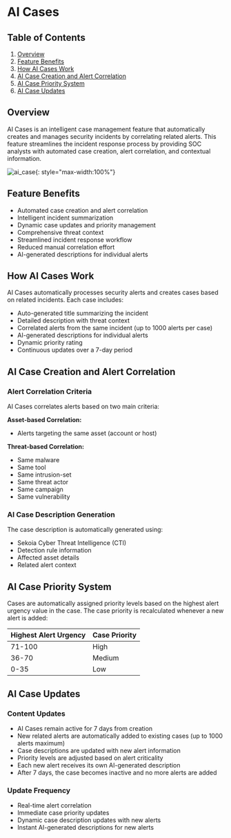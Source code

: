 # AI Cases

## Table of Contents
1. [Overview](#overview)
2. [Feature Benefits](#feature-benefits)
3. [How AI Cases Work](#how-ai-cases-work)
4. [AI Case Creation and Alert Correlation](#ai-case-creation-and-alert-correlation)
5. [AI Case Priority System](#ai-case-priority-system)
6. [AI Case Updates](#ai-case-updates)

## Overview
AI Cases is an intelligent case management feature that automatically creates and manages security incidents by correlating related alerts. This feature streamlines the incident response process by providing SOC analysts with automated case creation, alert correlation, and contextual information.

![ai_case](/assets/operation_center/ai-case.gif){: style="max-width:100%"}

## Feature Benefits
* Automated case creation and alert correlation
* Intelligent incident summarization
* Dynamic case updates and priority management
* Comprehensive threat context
* Streamlined incident response workflow
* Reduced manual correlation effort
* AI-generated descriptions for individual alerts

## How AI Cases Work
AI Cases automatically processes security alerts and creates cases based on related incidents. Each case includes:

* Auto-generated title summarizing the incident
* Detailed description with threat context
* Correlated alerts from the same incident (up to 1000 alerts per case)
* AI-generated descriptions for individual alerts
* Dynamic priority rating
* Continuous updates over a 7-day period

## AI Case Creation and Alert Correlation
### Alert Correlation Criteria
AI Cases correlates alerts based on two main criteria:

**Asset-based Correlation:**

* Alerts targeting the same asset (account or host)

**Threat-based Correlation:**

* Same malware
* Same tool
* Same intrusion-set
* Same threat actor
* Same campaign
* Same vulnerability

### AI Case Description Generation
The case description is automatically generated using:

* Sekoia Cyber Threat Intelligence (CTI)
* Detection rule information
* Affected asset details
* Related alert context

## AI Case Priority System
Cases are automatically assigned priority levels based on the highest alert urgency value in the case. The case priority is recalculated whenever a new alert is added:

| Highest Alert Urgency | Case Priority |
|------------------------|---------------|
| 71-100                 | High          |
| 36-70                  | Medium        |
| 0-35                   | Low           |

## AI Case Updates
### Content Updates
* AI Cases remain active for 7 days from creation
* New related alerts are automatically added to existing cases (up to 1000 alerts maximum)
* Case descriptions are updated with new alert information
* Priority levels are adjusted based on alert criticality
* Each new alert receives its own AI-generated description
* After 7 days, the case becomes inactive and no more alerts are added

### Update Frequency
* Real-time alert correlation
* Immediate case priority updates
* Dynamic case description updates with new alerts
* Instant AI-generated descriptions for new alerts
